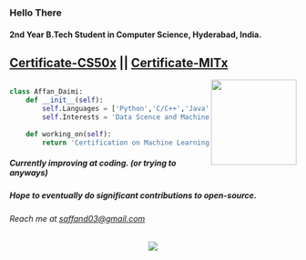 ### Hello There

<!--
**sulphatet/sulphatet** is a ✨ _special_ ✨ repository because its `README.md` (this file) appears on your GitHub profile.

Here are some ideas to get you started:

- 🔭 I’m currently working on ...
- 🌱 I’m currently learning ...
- 👯 I’m looking to collaborate on ...
- 🤔 I’m looking for help with ...
- 💬 Ask me about ...
- 📫 How to reach me: ...
- 😄 Pronouns: ...
- ⚡ Fun fact: ...
-->
#### 2nd Year B.Tech Student in Computer Science, Hyderabad, India.
## [Certificate-CS50x](https://certificates.cs50.io/7730213a-d5de-4777-b08e-67519201edbc.pdf?size=letter) || [Certificate-MITx](https://courses.edx.org/certificates/2a6d32fe7a964dd9a99652c5cdb3d3c3)


<a  href="https://github.com/sulphatet">
    <img
      align="right"
      height="150em"
      src="https://github-readme-stats.vercel.app/api/top-langs/?username=sulphatet&show_icons=true&include_all_commits=true&count_private=true&layout=compact&theme=tokyonight"
    />
  </a>

```py

class Affan_Daimi:
    def __init__(self):
        self.Languages = ['Python','C/C++','Java','MATLAB']
        self.Interests = 'Data Scence and Machine Learning'
        
    def working_on(self):
        return 'Certification on Machine Learning from Coursera'

```

##### Currently improving at coding. (or trying to anyways)
##### Hope to eventually do significant contributions to open-source.
###### *Reach me at saffand03@gmail.com*

<p align="center">
  <a href="https://github.com/sulphatet">
    <img
      align="center"
      src="https://github-profile-trophy.vercel.app/?username=sulphatet&theme=onedark&no-frame=true&row=1&&margin-w=20&no-bg=true"/>
  </a>
</a>
</p>


